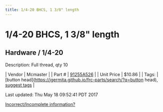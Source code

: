 ```yaml
---
title: 1/4-20 BHCS, 1 3/8" length
---
```


# 1/4-20 BHCS, 1 3/8" length
## Hardware / 1/4-20
Description: 	Full thread, qty 10 

| Vendor | Mcmaster | 
| Part # | [91255A526](https://www.mcmaster.com/#91255A526) | 
| Unit Price | $10.86 | 
| Tags: | [button head](https://jgermita.github.io/frc-parts/search/?q=button head), [suggest tags](https://docs.google.com/forms/d/e/1FAIpQLSeWyY8v3RgOty-MyWmh9U0iivNYN_molChYyS-0U-o-kOAv_g/viewform) | 

Last updated: Thu May 18 09:52:41 PDT 2017

 [Incorrect/Incomplete information?](https://docs.google.com/forms/d/e/1FAIpQLSeWyY8v3RgOty-MyWmh9U0iivNYN_molChYyS-0U-o-kOAv_g/viewform)